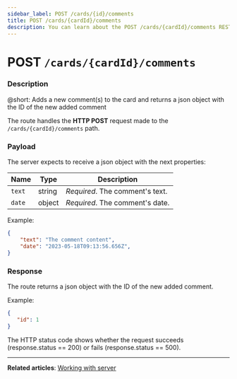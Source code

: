 ```yaml
---
sidebar_label: POST /cards/{id}/comments
title: POST /cards/{cardId}/comments
description: You can learn about the POST /cards/{cardId}/comments REST route in the documentation of the DHTMLX JavaScript Kanban library. Browse developer guides and API reference, try out code examples and live demos, and download a free 30-day evaluation version of DHTMLX Kanban.
---
```


# POST `/cards/{cardId}/comments`

### Description

@short: Adds a new comment(s) to the card and returns a json object with the  ID of the new added comment

The route handles the **HTTP POST** request made to the `/cards/{cardId}/comments` path.

### Payload

The server expects to receive a json object with the next properties:

| Name        | Type        | Description |
| ----------- | ----------- | ----------- |
| `text`      | string      | *Required*. The comment's text.|
| `date`      | object      | *Required*. The comment's date.|

Example:

~~~json
{
    "text": "The comment content",
    "date": "2023-05-18T09:13:56.656Z",
}
~~~

### Response

The route returns a json object with the ID of the new added comment.

Example:

~~~json
{ 
   "id": 1
}
~~~

The HTTP status code shows whether the request succeeds (response.status == 200) or fails (response.status == 500).

---

**Related articles**: [Working with server](guides/working_with_server.md)
